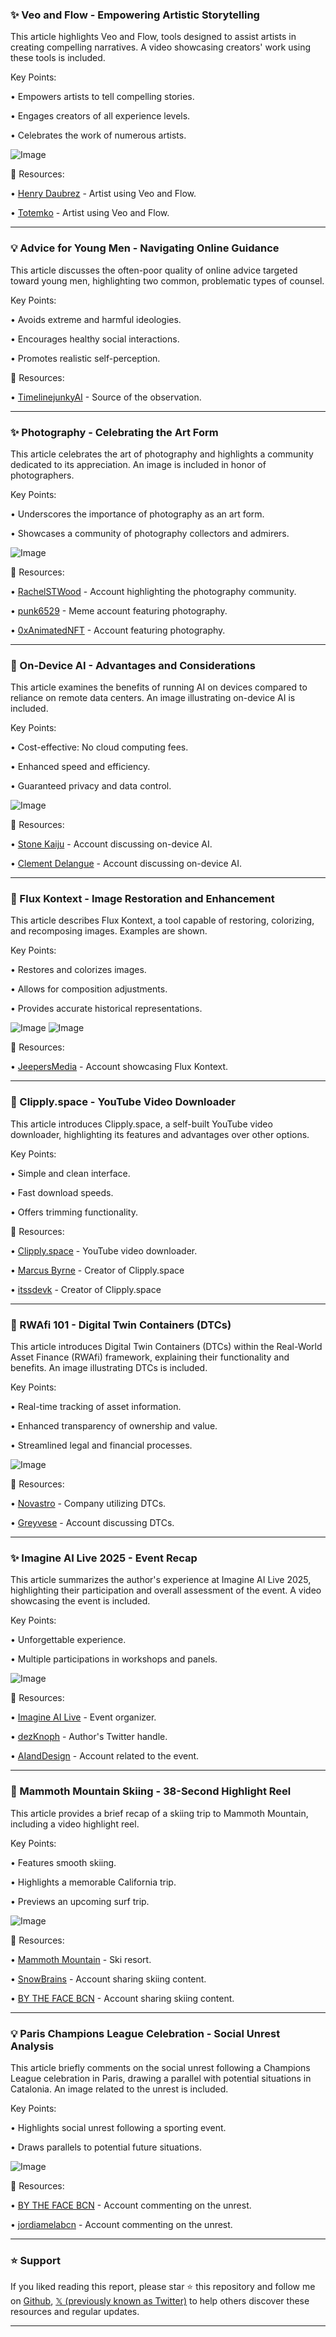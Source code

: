 ### ✨ Veo and Flow - Empowering Artistic Storytelling

This article highlights Veo and Flow, tools designed to assist artists in creating compelling narratives.  A video showcasing creators' work using these tools is included.

Key Points:

• Empowers artists to tell compelling stories.


•  Engages creators of all experience levels.


• Celebrates the work of numerous artists.


![Image](https://pbs.twimg.com/amplify_video_thumb/1929514974411448321/img/XFaF5mhnKc8nOwT4.jpg)

🔗 Resources:

• [Henry Daubrez](https://x.com/henrydaubrez) - Artist using Veo and Flow.

• [Totemko](https://x.com/Totemko) - Artist using Veo and Flow.


---

### 💡 Advice for Young Men - Navigating Online Guidance

This article discusses the often-poor quality of online advice targeted toward young men, highlighting two common, problematic types of counsel.

Key Points:

•  Avoids extreme and harmful ideologies.


•  Encourages healthy social interactions.


•  Promotes realistic self-perception.


🔗 Resources:

• [TimelinejunkyAI](https://x.com/timelinejunkyAI) - Source of the observation.


---

### ✨ Photography - Celebrating the Art Form

This article celebrates the art of photography and highlights a community dedicated to its appreciation. An image is included in honor of photographers.


Key Points:

• Underscores the importance of photography as an art form.


• Showcases a community of photography collectors and admirers.



![Image](https://pbs.twimg.com/media/GscRZhNbkAA_gB-?format=jpg&name=small)

🔗 Resources:

• [RachelSTWood](https://x.com/RachelSTWood) -  Account highlighting the photography community.


• [punk6529](https://x.com/punk6529) -  Meme account featuring photography.


• [0xAnimatedNFT](https://x.com/0xAnimatedNFT) - Account featuring photography.


---

### 🤖 On-Device AI - Advantages and Considerations

This article examines the benefits of running AI on devices compared to reliance on remote data centers.  An image illustrating on-device AI is included.

Key Points:

• Cost-effective: No cloud computing fees.


• Enhanced speed and efficiency.


• Guaranteed privacy and data control.


![Image](https://pbs.twimg.com/media/GsXOepmXYAEeeRA?format=jpg&name=900x900)

🔗 Resources:

• [Stone Kaiju](https://x.com/stonekaiju) -  Account discussing on-device AI.


• [Clement Delangue](https://x.com/ClementDelangue) - Account discussing on-device AI.


---

### 🚀 Flux Kontext - Image Restoration and Enhancement

This article describes Flux Kontext, a tool capable of restoring, colorizing, and recomposing images. Examples are shown.

Key Points:

• Restores and colorizes images.


• Allows for composition adjustments.


• Provides accurate historical representations.


![Image](https://pbs.twimg.com/media/GscB4rFXQAAZnSK?format=jpg&name=small)
![Image](https://pbs.twimg.com/media/GscB4q-WsAAZb1Q?format=jpg&name=small)

🔗 Resources:

• [JeepersMedia](https://x.com/JeepersMedia) - Account showcasing Flux Kontext.


---

### 🚀 Clipply.space - YouTube Video Downloader

This article introduces Clipply.space, a self-built YouTube video downloader, highlighting its features and advantages over other options.

Key Points:

• Simple and clean interface.


• Fast download speeds.


• Offers trimming functionality.


🔗 Resources:

• [Clipply.space](http://cliply.space) - YouTube video downloader.


• [Marcus Byrne](https://x.com/Marcus_Byrne) - Creator of Clipply.space


• [itssdevk](https://x.com/itssdevk) - Creator of Clipply.space


---

### 🤖 RWAfi 101 - Digital Twin Containers (DTCs)

This article introduces Digital Twin Containers (DTCs) within the Real-World Asset Finance (RWAfi) framework, explaining their functionality and benefits. An image illustrating DTCs is included.

Key Points:

• Real-time tracking of asset information.


• Enhanced transparency of ownership and value.


• Streamlined legal and financial processes.


![Image](https://pbs.twimg.com/media/Gsbe3MtboAA6vYc?format=jpg&name=small)

🔗 Resources:

• [Novastro](https://x.com/i/communities/1921827046969528595) -  Company utilizing DTCs.


• [Greyvese](https://x.com/greyvese) - Account discussing DTCs.


---

### ✨ Imagine AI Live 2025 - Event Recap

This article summarizes the author's experience at Imagine AI Live 2025, highlighting their participation and overall assessment of the event. A video showcasing the event is included.

Key Points:

• Unforgettable experience.


• Multiple participations in workshops and panels.



![Image](https://pbs.twimg.com/amplify_video_thumb/1929397255221710848/img/WMib15-FKQMYz3lJ.jpg)

🔗 Resources:

• [Imagine AI Live](https://x.com/ImagineAILive) - Event organizer.


• [dezKnoph](https://x.com/dezknoph) - Author's Twitter handle.


• [AIandDesign](https://x.com/AIandDesign) -  Account related to the event.


---

### 🚀 Mammoth Mountain Skiing - 38-Second Highlight Reel

This article provides a brief recap of a skiing trip to Mammoth Mountain, including a video highlight reel.

Key Points:

•  Features smooth skiing.


•  Highlights a memorable California trip.


•  Previews an upcoming surf trip.


![Image](https://pbs.twimg.com/ext_tw_video_thumb/1929387510901137408/pu/img/1BOuW1klcwQOsh6r.jpg)

🔗 Resources:

• [Mammoth Mountain](https://x.com/MammothMountain) - Ski resort.


• [SnowBrains](https://x.com/SnowBrains) - Account sharing skiing content.


• [BY THE FACE BCN](https://x.com/BY_THE_FACE_BCN) - Account sharing skiing content.



---

### 💡  Paris Champions League Celebration - Social Unrest Analysis

This article briefly comments on the social unrest following a Champions League celebration in Paris, drawing a parallel with potential situations in Catalonia. An image related to the unrest is included.

Key Points:

•  Highlights social unrest following a sporting event.


•  Draws parallels to potential future situations.


![Image](https://pbs.twimg.com/media/GsY6DQ2WwAAypva?format=jpg&name=small)

🔗 Resources:

• [BY THE FACE BCN](https://x.com/BY_THE_FACE_BCN) - Account commenting on the unrest.


• [jordiamelabcn](https://x.com/jordiamelabcn) - Account commenting on the unrest.


---

### ⭐️ Support

If you liked reading this report, please star ⭐️ this repository and follow me on [Github](https://github.com/Drix10), [𝕏 (previously known as Twitter)](https://x.com/DRIX_10_) to help others discover these resources and regular updates.

---